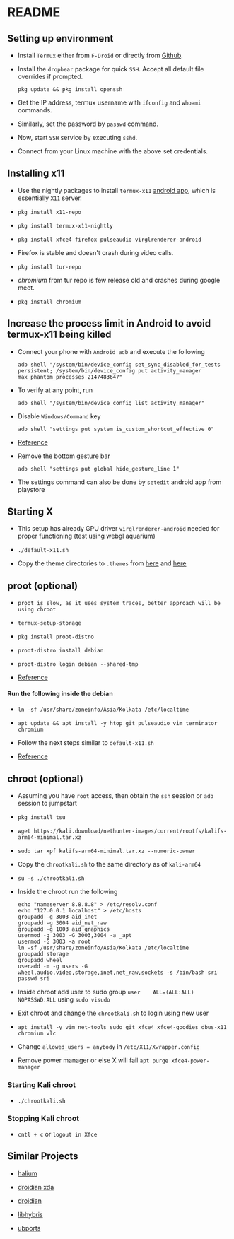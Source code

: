 # README


## Setting up environment

- Install `Termux` either from `F-Droid` or directly 
from [Github](https://github.com/termux/termux-app).

- Install the `dropbear` package for quick `SSH`. Accept all default file
overrides if prompted.

    ```
    pkg update && pkg install openssh
    ```
- Get the IP address, termux username with `ifconfig` and `whoami` commands. 

- Similarly, set the password by `passwd` command. 

- Now, start `SSH` service by executing `sshd`.

- Connect from your Linux machine with the above set credentials. 


## Installing x11 

- Use the nightly packages to install `termux-x11` [android app](https://github.com/termux/termux-x11/releases/), which is 
essentially `X11` server.

- `pkg install x11-repo`

- `pkg install termux-x11-nightly`

- `pkg install xfce4 firefox pulseaudio virglrenderer-android`

- Firefox is stable and doesn't crash during video calls.

- `pkg install tur-repo`

- *chromium* from tur repo is few release old and crashes during google meet.

- `pkg install chromium`

## Increase the process limit in Android to avoid termux-x11 being killed

- Connect your phone with `Android adb` and execute the following

    ```
    adb shell "/system/bin/device_config set_sync_disabled_for_tests persistent; /system/bin/device_config put activity_manager max_phantom_processes 2147483647"

- To verify at any point, run 

    ```
    adb shell "/system/bin/device_config list activity_manager"
    ```

- Disable `Windows/Command` key

    ```
    adb shell "settings put system is_custom_shortcut_effective 0"
    ```
- [Reference](https://github.com/CwithW/MiuiPadMeta)

- Remove the bottom gesture bar

    ```
    adb shell "settings put global hide_gesture_line 1"
    ```

- The settings command can also be done by `setedit` android app from playstore

## Starting X

- This setup has already GPU driver `virglrenderer-android` needed for proper functioning (test using webgl aquarium)

- `./default-x11.sh`

- Copy the theme directories to `.themes` from [here](https://github.com/EliverLara/Sweet/releases/tag/v3.0) 
and [here](http://packages.linuxmint.com/pool/main/m/mint-themes/mint-themes_2.1.5.tar.xz)


## proot (optional)

- `proot is slow, as it uses system traces, better approach will be using chroot`

- `termux-setup-storage`
    
- `pkg install proot-distro`

- `proot-distro install debian`

- `proot-distro login debian --shared-tmp`
 
- [Reference](https://github.com/termux/termux-packages/issues/14039#issuecomment-1362460223)

#### Run the following inside the debian 

- `ln -sf /usr/share/zoneinfo/Asia/Kolkata /etc/localtime`

- `apt update && apt install -y htop git pulseaudio vim terminator chromium`

- Follow the next steps similar to `default-x11.sh`

- [Reference](https://ivonblog.com/en-us/posts/termux-virglrenderer/)


## chroot (optional) 

- Assuming you have `root` access, then obtain the `ssh` session or `adb` session to jumpstart

- `pkg install tsu`

- `wget https://kali.download/nethunter-images/current/rootfs/kalifs-arm64-minimal.tar.xz`

- `sudo tar xpf kalifs-arm64-minimal.tar.xz --numeric-owner`

- Copy the `chrootkali.sh` to the same directory as of `kali-arm64`

- `su -s ./chrootkali.sh`

- Inside the chroot run the following

    ```
    echo "nameserver 8.8.8.8" > /etc/resolv.conf
    echo "127.0.0.1 localhost" > /etc/hosts
    groupadd -g 3003 aid_inet
    groupadd -g 3004 aid_net_raw
    groupadd -g 1003 aid_graphics
    usermod -g 3003 -G 3003,3004 -a _apt
    usermod -G 3003 -a root
    ln -sf /usr/share/zoneinfo/Asia/Kolkata /etc/localtime
    groupadd storage
    groupadd wheel
    useradd -m -g users -G wheel,audio,video,storage,inet,net_raw,sockets -s /bin/bash sri
    passwd sri
    ```
- Inside chroot add user to sudo group `user    ALL=(ALL:ALL) NOPASSWD:ALL` using `sudo visudo`

- Exit chroot and change the `chrootkali.sh` to login using new user

- `apt install -y vim net-tools sudo git xfce4 xfce4-goodies dbus-x11 chromium vlc `

- Change `allowed_users = anybody` in `/etc/X11/Xwrapper.config`

- Remove power manager or else X will fail `apt purge xfce4-power-manager`

### Starting Kali chroot

- `./chrootkali.sh`

### Stopping Kali chroot

- `cntl + c` or `logout in Xfce`


## Similar Projects

- [halium](https://halium.org/)

- [droidian xda](https://forum.xda-developers.com/t/rom-linux-lavender-droidian-bookworm.4536313/)

- [droidian](https://droidian.org/)

- [libhybris](https://github.com/libhybris/libhybris)

- [ubports](https://devices.ubuntu-touch.io/installer/)

